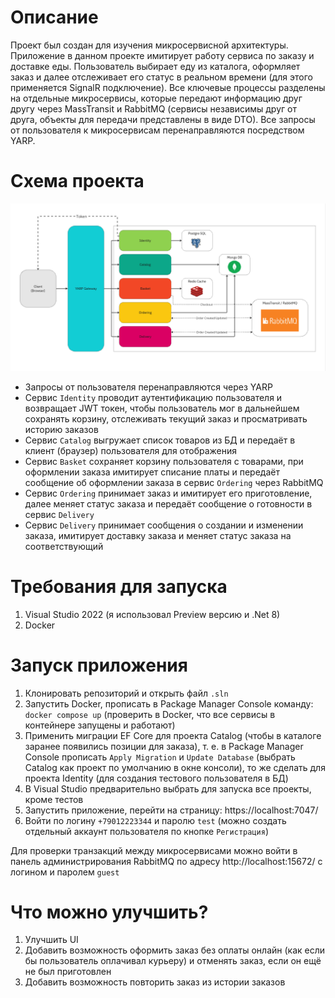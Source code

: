 # Описание
Проект был создан для изучения микросервисной архитектуры. Приложение в данном проекте имитирует работу сервиса по заказу и доставке еды. Пользователь выбирает еду из каталога, оформляет заказ и далее отслеживает его статус в реальном времени (для этого применяется SignalR подключение). Все ключевые процессы разделены на отдельные микросервисы, которые передают информацию друг другу через MassTransit и RabbitMQ (сервисы независимы друг от друга, объекты для передачи представлены в виде DTO). Все запросы от пользователя к микросервисам перенаправляются посредством YARP.

# Схема проекта
![Cхема проекта](schema.png)


- Запросы от пользователя перенаправляются через YARP
- Сервис `Identity` проводит аутентификацию пользователя и возвращает JWT токен, чтобы пользователь мог в дальнейшем сохранять корзину, отслеживать текущий заказ и просматривать историю заказов
- Сервис `Catalog` выгружает список товаров из БД и передаёт в клиент (браузер) пользователя для отображения
- Сервис `Basket` сохраняет корзину пользователя с товарами, при оформлении заказа имитирует списание платы и передаёт сообщение об оформлении заказа в сервис `Ordering` через RabbitMQ
- Сервис `Ordering` принимает заказ и имитирует его приготовление, далее меняет статус заказа и передаёт сообщение о готовности в сервис `Delivery`
- Сервис `Delivery` принимает сообщения о создании и изменении заказа, имитирует доставку заказа и меняет статус заказа на соответствующий

# Требования для запуска
1) Visual Studio 2022 (я использовал Preview версию и .Net 8)
2) Docker

# Запуск приложения
1) Клонировать репозиторий и открыть файл `.sln`
2) Запустить Docker, прописать в Package Manager Console команду: `docker compose up` (проверить в Docker, что все сервисы в контейнере запущены и работают)
3) Применить миграции EF Core для проекта Catalog (чтобы в каталоге заранее появились позиции для заказа), т. е. в Package Manager Console прописать `Apply Migration` и `Update Database` (выбрать Catalog как проект по умолчанию в окне консоли), то же сделать для проекта Identity (для создания тестового пользователя в БД)
4) В Visual Studio предварительно выбрать для запуска все проекты, кроме тестов
5) Запустить приложение, перейти на страницу: https://localhost:7047/
6) Войти по логину `+79012223344` и паролю `test` (можно создать отдельный аккаунт пользователя по кнопке `Регистрация`)

Для проверки транзакций между микросервисами можно войти в панель администрирования RabbitMQ по адресу http://localhost:15672/ с логином и паролем `guest`

# Что можно улучшить?
1) Улучшить UI
2) Добавить возможность оформить заказ без оплаты онлайн (как если бы пользователь оплачивал курьеру) и отменять заказ, если он ещё не был приготовлен
3) Добавить возможность повторить заказ из истории заказов
